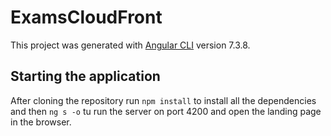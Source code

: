 # ExamsCloudFront

This project was generated with [Angular CLI](https://github.com/angular/angular-cli) version 7.3.8.

## Starting the application

After cloning the repository run `npm install` to install all the dependencies and then `ng s -o` tu run the server on port 4200 and open the landing page in the browser.
